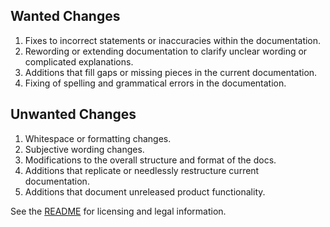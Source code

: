 ## Wanted Changes

1. Fixes to incorrect statements or inaccuracies within the documentation.
2. Rewording or extending documentation to clarify unclear wording or complicated explanations.
3. Additions that fill gaps or missing pieces in the current documentation.
4. Fixing of spelling and grammatical errors in the documentation.

## Unwanted Changes

1. Whitespace or formatting changes.
2. Subjective wording changes.
3. Modifications to the overall structure and format of the docs.
4. Additions that replicate or needlessly restructure current documentation.
5. Additions that document unreleased product functionality.


See the [README](https://github.com/senchabot-opensource/docs/blob/main/README.md) for licensing and legal information.